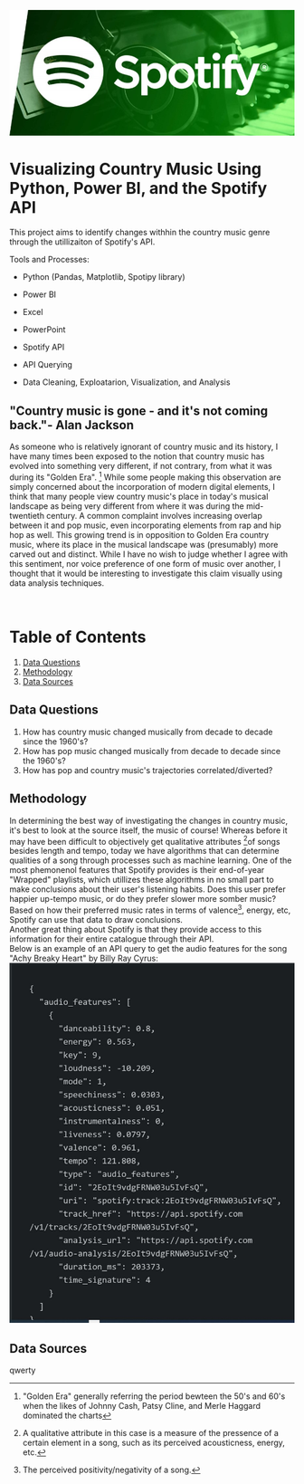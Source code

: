 ![image](./images/Spotify_banner.jpg)
# Visualizing Country Music Using Python, Power BI, and the Spotify API
This project aims to  identify changes withhin the country music genre through the utillizaiton of Spotify's API.

Tools and Processes:

* Python (Pandas, Matplotlib, Spotipy library)

* Power BI

* Excel

* PowerPoint

* Spotify API

* API Querying

* Data Cleaning, Exploatarion, Visualization, and Analysis


## "Country music is gone - and it's not coming back."- Alan Jackson

As someone who is relatively ignorant of country music and its history, I have many times been exposed to the notion that country music has evolved into something very different, if not contrary, from what it was during its "Golden Era".
[^1]
While some people making this observation are simply concerned about the incorporation of modern digital elements, I think that many people view country music's place in today's musical landscape as being very different from where it was during the mid-twentieth century.
A common complaint involves increasing overlap between it and pop music, even incorporating elements from rap and hip hop as well.  This growing trend is in opposition to Golden Era country music, where its place in the musical landscape was (presumably) more carved out and distinct.
While I have no wish to judge whether I agree with this sentiment, nor voice preference of one form of music over another, I thought that it would be interesting to investigate this claim visually using data analysis techniques.

<br />

# Table of Contents
1. [Data Questions](#data-questions)
2. [Methodology](#methodology)
3. [Data Sources](#data-sources)

## Data Questions
1. How has country music changed musically from decade to decade since the 1960's?
2. How has pop music changed musically from decade to decade since the 1960's?
3. How has pop and country music's trajectories correlated/diverted?

## Methodology 
In determining the best way of investigating the changes in country music, it's best to look at the source itself, the music of course! 
Whereas before it may have been difficult to objectively get qualitative attributes [^2]of songs besides length and tempo, today we have algorithms that can determine qualities of a song through processes such as machine learning.
One of the most phemonenol features that Spotify provides is their end-of-year "Wrapped" playlists, which utillizes these algorithms in no small part to make conclusions about their user's listening habits.
Does this user prefer happier up-tempo music, or do they prefer slower more somber music?  Based on how their preferred music rates in terms of valence[^3], energy, etc, Spotify can use that data to draw conclusions.
<br />
Another great thing about Spotify is that they provide access to this information for their entire catalogue through their API.  
Below is an example of an API query to get the audio features for the song "Achy Breaky Heart" by Billy Ray Cyrus:
<br />
![achy](./images/achy_breaky_console.jpg)
<br />
## Data Sources
qwerty

[^1]: "Golden Era" generally referring the period bewteen the 50's and 60's when the likes of Johnny Cash, Patsy Cline, and Merle Haggard dominated the charts
[^2]: A qualitative attribute in this case is a measure of the pressence of a certain element in a song, such as its perceived acousticness, energy, etc.
[^3]: The perceived positivity/negativity of a song.